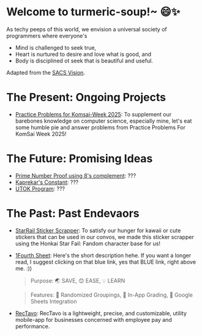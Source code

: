 # Welcome to turmeric-soup!~ 😄✨
As techy peeps of this world, we envision a universal society of programmers where everyone's
- Mind is challenged to seek true,
- Heart is nurtured to desire and love what is good, and
- Body is disciplined ot seek that is beautiful and useful.

Adapted from the [SACS Vision](https://sacs.edu.ph/about-us/).

# The Present: Ongoing Projects
 - [Practice Problems for Komsai-Week 2025](https://github.com/walpuerto/Practice-Problems-for-Komsai-Week-2025): To supplement our barebones knowledge on computer science, especially mine, let's eat some humble pie and answer problems from Practice Problems For KomSai Week 2025!

# The Future: Promising Ideas
 - [Prime Number Proof using 8's complement](https://github.com/walpuerto/Kaprekar-s-Constant): ???
 - [Kaprekar's Constant](https://github.com/walpuerto/Kaprekar-s-Constant): ???
 - [UTOK Program](https://github.com/walpuerto/UTOK-Program): ???

# The Past: Past Endevaors
 - [StarRail Sticker Scrapper](https://github.com/walpuerto/StarRail-Sticker-Scrapper): To satisfy our hunger for kawaii or cute stickers that can be used in our convos, we made this sticker scrapper using the Honkai Star Fail: Fandom character base for us!
 - [1Fourth Sheet](https://github.com/walpuerto/1Fourth-Sheet): Here's the short description hehe. If you want a longer read, I suggest clicking on that blue link, yes that BLUE link, right above me. :))
    >Purpose: 🌏 SAVE, 😊 EASE, 💡 LEARN

    >Features: 🎲 Randomized Groupings, 📱 In-App Grading, 📝 Google Sheets Integration 
- <img src="https://raw.githubusercontent.com/walpuerto/RecTavo/main/resources/RecTavoLogo2.png" width="0%">[RecTavo](https://github.com/walpuerto/RecTavo): RecTavo is a lightweight, precise, and customizable, utility mobile-app for businesses concerned with employee pay and performance.